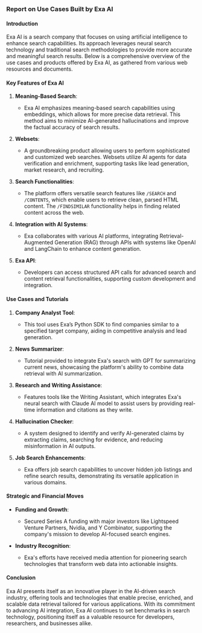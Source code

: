 ### Report on Use Cases Built by Exa AI

#### Introduction
Exa AI is a search company that focuses on using artificial intelligence to enhance search capabilities. Its approach leverages neural search technology and traditional search methodologies to provide more accurate and meaningful search results. Below is a comprehensive overview of the use cases and products offered by Exa AI, as gathered from various web resources and documents.

#### Key Features of Exa AI

1. **Meaning-Based Search**:
   - Exa AI emphasizes meaning-based search capabilities using embeddings, which allows for more precise data retrieval. This method aims to minimize AI-generated hallucinations and improve the factual accuracy of search results.

2. **Websets**:
   - A groundbreaking product allowing users to perform sophisticated and customized web searches. Websets utilize AI agents for data verification and enrichment, supporting tasks like lead generation, market research, and recruiting.

3. **Search Functionalities**:
   - The platform offers versatile search features like `/SEARCH` and `/CONTENTS`, which enable users to retrieve clean, parsed HTML content. The `/FINDSIMILAR` functionality helps in finding related content across the web.

4. **Integration with AI Systems**:
   - Exa collaborates with various AI platforms, integrating Retrieval-Augmented Generation (RAG) through APIs with systems like OpenAI and LangChain to enhance content generation.

5. **Exa API**:
   - Developers can access structured API calls for advanced search and content retrieval functionalities, supporting custom development and integration.

#### Use Cases and Tutorials

1. **Company Analyst Tool**:
   - This tool uses Exa’s Python SDK to find companies similar to a specified target company, aiding in competitive analysis and lead generation.

2. **News Summarizer**:
   - Tutorial provided to integrate Exa's search with GPT for summarizing current news, showcasing the platform's ability to combine data retrieval with AI summarization.

3. **Research and Writing Assistance**:
   - Features tools like the Writing Assistant, which integrates Exa's neural search with Claude AI model to assist users by providing real-time information and citations as they write.

4. **Hallucination Checker**:
   - A system designed to identify and verify AI-generated claims by extracting claims, searching for evidence, and reducing misinformation in AI outputs.

5. **Job Search Enhancements**:
   - Exa offers job search capabilities to uncover hidden job listings and refine search results, demonstrating its versatile application in various domains.

#### Strategic and Financial Moves

- **Funding and Growth**:
  - Secured Series A funding with major investors like Lightspeed Venture Partners, Nvidia, and Y Combinator, supporting the company's mission to develop AI-focused search engines.

- **Industry Recognition**:
  - Exa's efforts have received media attention for pioneering search technologies that transform web data into actionable insights.

#### Conclusion
Exa AI presents itself as an innovative player in the AI-driven search industry, offering tools and technologies that enable precise, enriched, and scalable data retrieval tailored for various applications. With its commitment to advancing AI integration, Exa AI continues to set benchmarks in search technology, positioning itself as a valuable resource for developers, researchers, and businesses alike.